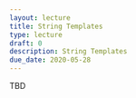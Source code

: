 ```yaml
---
layout: lecture
title: String Templates
type: lecture
draft: 0
description: String Templates
due_date: 2020-05-28
---
```


TBD